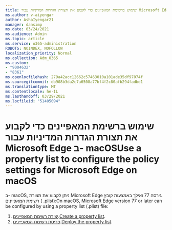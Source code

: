 ```yaml
---
title: שימוש ברשימת המאפיינים כדי לקבוע את תצורת הגדרות המדיניות עבור Microsoft Edge ב- macOS
ms.author: v-aiyengar
author: AshaIyengar21
manager: dansimp
ms.date: 03/24/2021
ms.audience: Admin
ms.topic: article
ms.service: o365-administration
ROBOTS: NOINDEX, NOFOLLOW
localization_priority: Normal
ms.collection: Adm_O365
ms.custom:
- "9004632"
- "8361"
ms.openlocfilehash: 279a42acc12662c57463010a101ade35df97074f
ms.sourcegitcommit: db908b3da2c7a6508a77bf4f2c80afb294fadbd1
ms.translationtype: MT
ms.contentlocale: he-IL
ms.lasthandoff: 03/29/2021
ms.locfileid: "51405094"
---
```

# <a name="use-a-property-list-to-configure-the-policy-settings-for-microsoft-edge-on-macos"></a><span data-ttu-id="0748c-102">שימוש ברשימת המאפיינים כדי לקבוע את תצורת הגדרות המדיניות עבור Microsoft Edge ב- macOS</span><span class="sxs-lookup"><span data-stu-id="0748c-102">Use a property list to configure the policy settings for Microsoft Edge on macOS</span></span>

<span data-ttu-id="0748c-103">ב- macOS, ניתן לקבוע את תצורת Microsoft Edge גירסה 77 ואילך באמצעות קובץ רשימת המאפיינים ( .plist):</span><span class="sxs-lookup"><span data-stu-id="0748c-103">On macOS, Microsoft Edge version 77 or later can be configured by using a property list (.plist) file:</span></span>

1. <span data-ttu-id="0748c-104">[יצירת רשימת המאפיינים](https://go.microsoft.com/fwlink/?linkid=2134726).</span><span class="sxs-lookup"><span data-stu-id="0748c-104">[Create a property list](https://go.microsoft.com/fwlink/?linkid=2134726).</span></span>
1. <span data-ttu-id="0748c-105">[פריסת רשימת המאפיינים](https://go.microsoft.com/fwlink/?linkid=2134727).</span><span class="sxs-lookup"><span data-stu-id="0748c-105">[Deploy the property list](https://go.microsoft.com/fwlink/?linkid=2134727).</span></span>
